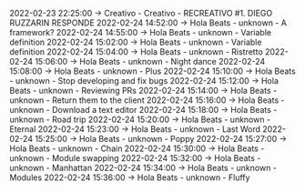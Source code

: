 2022-02-23 22:25:00 -> Creativo - Creativo - RECREATIVO #1. DIEGO RUZZARIN RESPONDE
2022-02-24 14:52:00 -> Hola Beats - unknown - A framework?
2022-02-24 14:55:00 -> Hola Beats - unknown - Variable definition
2022-02-24 15:02:00 -> Hola Beats - unknown - Variable definition
2022-02-24 15:04:00 -> Hola Beats - unknown - Ristretto
2022-02-24 15:06:00 -> Hola Beats - unknown - Night dance
2022-02-24 15:08:00 -> Hola Beats - unknown - Plus
2022-02-24 15:10:00 -> Hola Beats - unknown - Stop developing and fix bugs
2022-02-24 15:12:00 -> Hola Beats - unknown - Reviewing PRs
2022-02-24 15:14:00 -> Hola Beats - unknown - Return them to the client
2022-02-24 15:16:00 -> Hola Beats - unknown - Download a text editor
2022-02-24 15:18:00 -> Hola Beats - unknown - Road trip
2022-02-24 15:20:00 -> Hola Beats - unknown - Eternal
2022-02-24 15:23:00 -> Hola Beats - unknown - Last Word
2022-02-24 15:25:00 -> Hola Beats - unknown - Poppy
2022-02-24 15:27:00 -> Hola Beats - unknown - Chain
2022-02-24 15:30:00 -> Hola Beats - unknown - Module swapping
2022-02-24 15:32:00 -> Hola Beats - unknown - Manhattan
2022-02-24 15:34:00 -> Hola Beats - unknown - Modules
2022-02-24 15:36:00 -> Hola Beats - unknown - Fluffy
